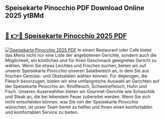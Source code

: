## Speisekarte Pinocchio PDF Download Online 2025 ytBMd

# <h2><a href="http://gc8hgg.nevu.top/?p=Speisekarte+Pinocchio">🔗 👉🔴 Speisekarte Pinocchio 2025 PDF</a></h2>

[![Speisekarte Pinocchio 2025 PDF](https://i.imgur.com/dBaPXMq.png)](http://gc8hgg.nevu.top/?p=Speisekarte+Pinocchio)
In einem Restaurant oder Café bietet das Menü nicht nur eine Liste der angebotenen Gerichte, sondern auch die Möglichkeit, ein köstliches und für Ihren Geschmack geeignetes Gericht zu wählen. Wenn Sie etwas Leichtes und Frisches suchen, bieten wir auf unserer Speisekarte Pinocchio unseren Salatbereich an, in dem Sie aus frischen Gemüse- und Obstsalaten wählen können. Für diejenigen, die Fleisch bevorzugen, bieten wir eine umfangreiche Auswahl an Gerichten auf der Speisekarte Pinocchio an: Rindfleisch, Schweinefleisch, Huhn und Fisch. Unseren Auserwählten bieten wir Gourmet-Gerichte wie Schaschlik und Steak an, die bei lebendem Feuer zubereitet werden. Wenn Sie sich nicht entscheiden können, was Sie von der Speisekarte Pinocchio wünschen, ist unser Team bereit zu helfen und Ihnen einen komfortablen und komfortablen Service zu bieten.

